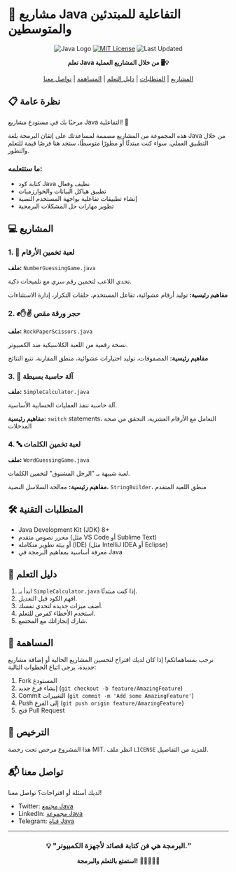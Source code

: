 # 🚀 مشاريع Java التفاعلية للمبتدئين والمتوسطين

<div align="center">

![Java Logo](https://img.shields.io/badge/java-%23ED8B00.svg?style=for-the-badge&logo=java&logoColor=white)
[![MIT License](https://img.shields.io/badge/License-MIT-green.svg)](https://choosealicense.com/licenses/mit/)
![Last Updated](https://img.shields.io/badge/last%20updated-2024--02--20-brightgreen)

**تعلم Java من خلال المشاريع العملية 🖥️💡**

[المشاريع](#-المشاريع) | [المتطلبات](#-المتطلبات-التقنية) | [دليل التعلم](#-دليل-التعلم) | [المساهمة](#-المساهمة) | [تواصل معنا](#-تواصل-معنا)

</div>

## 📋 نظرة عامة

مرحبًا بك في مستودع مشاريع Java التفاعلية! 👋 

هذه المجموعة من المشاريع مصممة لمساعدتك على إتقان البرمجة بلغة Java من خلال التطبيق العملي. سواء كنت مبتدئًا أو مطورًا متوسطًا، ستجد هنا فرصًا قيمة للتعلم والتطور.

### ما ستتعلمه:
- كتابة كود Java نظيف وفعال
- تطبيق هياكل البيانات والخوارزميات
- إنشاء تطبيقات تفاعلية بواجهة المستخدم النصية
- تطوير مهارات حل المشكلات البرمجية

## 💻 المشاريع

### 1. 🎲 لعبة تخمين الأرقام
**ملف:** `NumberGuessingGame.java`

تحدي اللاعب لتخمين رقم سري مع تلميحات ذكية.

**مفاهيم رئيسية:** توليد أرقام عشوائية، تفاعل المستخدم، حلقات التكرار، إدارة الاستثناءات

### 2. ✊✋✌️ حجر ورقة مقص
**ملف:** `RockPaperScissors.java`

نسخة رقمية من اللعبة الكلاسيكية ضد الكمبيوتر.

**مفاهيم رئيسية:** المصفوفات، توليد اختيارات عشوائية، منطق المقارنة، تتبع النتائج

### 3. 🧮 آلة حاسبة بسيطة
**ملف:** `SimpleCalculator.java`

آلة حاسبة تنفذ العمليات الحسابية الأساسية.

**مفاهيم رئيسية:** `switch` statements، التعامل مع الأرقام العشرية، التحقق من صحة المدخلات

### 4. 🔤 لعبة تخمين الكلمات
**ملف:** `WordGuessingGame.java`

لعبة شبيهة بـ "الرجل المشنوق" لتخمين الكلمات.

**مفاهيم رئيسية:** معالجة السلاسل النصية، `StringBuilder`، منطق اللعبة المتقدم

## 🛠️ المتطلبات التقنية

- Java Development Kit (JDK) 8+
- محرر نصوص متقدم (مثل VS Code أو Sublime Text)
- أو بيئة تطوير متكاملة (IDE) (مثل IntelliJ IDEA أو Eclipse)
- معرفة أساسية بمفاهيم البرمجة في Java

## 📘 دليل التعلم

1. ابدأ بـ `SimpleCalculator.java` إذا كنت مبتدئًا.
2. افهم الكود قبل التعديل.
3. أضف ميزات جديدة لتحدي نفسك.
4. استخدم الأخطاء كفرص للتعلم.
5. شارك إنجازاتك مع المجتمع.

## 🤝 المساهمة

نرحب بمساهماتكم! إذا كان لديك اقتراح لتحسين المشاريع الحالية أو إضافة مشاريع جديدة، يرجى اتباع الخطوات التالية:

1. Fork المستودع
2. إنشاء فرع جديد (`git checkout -b feature/AmazingFeature`)
3. Commit التغييرات (`git commit -m 'Add some AmazingFeature'`)
4. Push إلى الفرع (`git push origin feature/AmazingFeature`)
5. فتح Pull Request

## 📜 الترخيص

هذا المشروع مرخص تحت رخصة MIT. انظر ملف `LICENSE` للمزيد من التفاصيل.

## 📬 تواصل معنا

لديك أسئلة أو اقتراحات؟ تواصل معنا!

- Twitter: [مجتمع Java](https://twitter.com/i/communities/1762925509401272408)
- LinkedIn: [مجموعة Java](https://www.linkedin.com/groups/9861223/)
- Telegram: [قناة Java](https://t.me/java_28)

---

<div align="center">

### 💡 "البرمجة هي فن كتابة قصائد لأجهزة الكمبيوتر." 

**استمتع بالتعلم والبرمجة!** 🚀👨‍💻👩‍💻

</div>